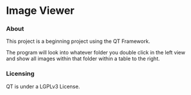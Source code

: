 # Image Viewer
### About

This project is a beginning project using the QT Framework.

The program will look into whatever folder you double click in the left view and show all images within that folder within a table to the right.

### Licensing

QT is under a LGPLv3 License.

